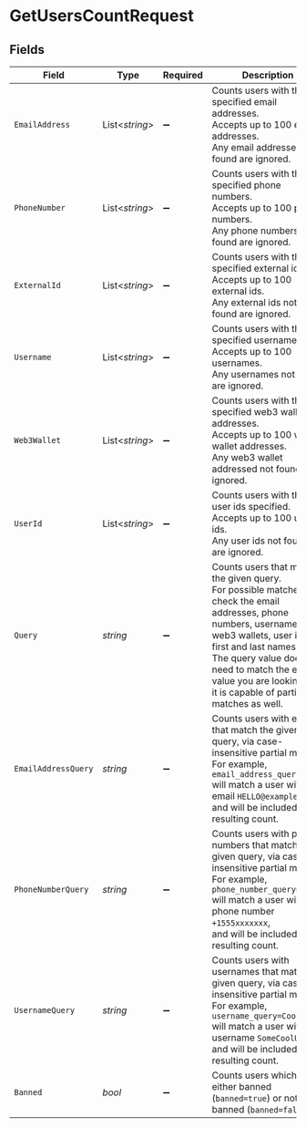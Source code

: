# GetUsersCountRequest


## Fields

| Field                                                                                                                                                                                                                                                                                     | Type                                                                                                                                                                                                                                                                                      | Required                                                                                                                                                                                                                                                                                  | Description                                                                                                                                                                                                                                                                               | Example                                                                                                                                                                                                                                                                                   |
| ----------------------------------------------------------------------------------------------------------------------------------------------------------------------------------------------------------------------------------------------------------------------------------------- | ----------------------------------------------------------------------------------------------------------------------------------------------------------------------------------------------------------------------------------------------------------------------------------------- | ----------------------------------------------------------------------------------------------------------------------------------------------------------------------------------------------------------------------------------------------------------------------------------------- | ----------------------------------------------------------------------------------------------------------------------------------------------------------------------------------------------------------------------------------------------------------------------------------------- | ----------------------------------------------------------------------------------------------------------------------------------------------------------------------------------------------------------------------------------------------------------------------------------------- |
| `EmailAddress`                                                                                                                                                                                                                                                                            | List<*string*>                                                                                                                                                                                                                                                                            | :heavy_minus_sign:                                                                                                                                                                                                                                                                        | Counts users with the specified email addresses.<br/>Accepts up to 100 email addresses.<br/>Any email addresses not found are ignored.                                                                                                                                                    | [<br/>"user@example.com"<br/>]                                                                                                                                                                                                                                                            |
| `PhoneNumber`                                                                                                                                                                                                                                                                             | List<*string*>                                                                                                                                                                                                                                                                            | :heavy_minus_sign:                                                                                                                                                                                                                                                                        | Counts users with the specified phone numbers.<br/>Accepts up to 100 phone numbers.<br/>Any phone numbers not found are ignored.                                                                                                                                                          | [<br/>"+1234567890"<br/>]                                                                                                                                                                                                                                                                 |
| `ExternalId`                                                                                                                                                                                                                                                                              | List<*string*>                                                                                                                                                                                                                                                                            | :heavy_minus_sign:                                                                                                                                                                                                                                                                        | Counts users with the specified external ids.<br/>Accepts up to 100 external ids.<br/>Any external ids not found are ignored.                                                                                                                                                             | [<br/>"external-id-123"<br/>]                                                                                                                                                                                                                                                             |
| `Username`                                                                                                                                                                                                                                                                                | List<*string*>                                                                                                                                                                                                                                                                            | :heavy_minus_sign:                                                                                                                                                                                                                                                                        | Counts users with the specified usernames.<br/>Accepts up to 100 usernames.<br/>Any usernames not found are ignored.                                                                                                                                                                      | [<br/>"username123"<br/>]                                                                                                                                                                                                                                                                 |
| `Web3Wallet`                                                                                                                                                                                                                                                                              | List<*string*>                                                                                                                                                                                                                                                                            | :heavy_minus_sign:                                                                                                                                                                                                                                                                        | Counts users with the specified web3 wallet addresses.<br/>Accepts up to 100 web3 wallet addresses.<br/>Any web3 wallet addressed not found are ignored.                                                                                                                                  | [<br/>"0x123456789abcdef"<br/>]                                                                                                                                                                                                                                                           |
| `UserId`                                                                                                                                                                                                                                                                                  | List<*string*>                                                                                                                                                                                                                                                                            | :heavy_minus_sign:                                                                                                                                                                                                                                                                        | Counts users with the user ids specified.<br/>Accepts up to 100 user ids.<br/>Any user ids not found are ignored.                                                                                                                                                                         | [<br/>"user-id-123"<br/>]                                                                                                                                                                                                                                                                 |
| `Query`                                                                                                                                                                                                                                                                                   | *string*                                                                                                                                                                                                                                                                                  | :heavy_minus_sign:                                                                                                                                                                                                                                                                        | Counts users that match the given query.<br/>For possible matches, we check the email addresses, phone numbers, usernames, web3 wallets, user ids, first and last names.<br/>The query value doesn't need to match the exact value you are looking for, it is capable of partial matches as well. | John Doe                                                                                                                                                                                                                                                                                  |
| `EmailAddressQuery`                                                                                                                                                                                                                                                                       | *string*                                                                                                                                                                                                                                                                                  | :heavy_minus_sign:                                                                                                                                                                                                                                                                        | Counts users with emails that match the given query, via case-insensitive partial match.<br/>For example, `email_address_query=ello` will match a user with the email `HELLO@example.com`,<br/>and will be included in the resulting count.                                               |                                                                                                                                                                                                                                                                                           |
| `PhoneNumberQuery`                                                                                                                                                                                                                                                                        | *string*                                                                                                                                                                                                                                                                                  | :heavy_minus_sign:                                                                                                                                                                                                                                                                        | Counts users with phone numbers that match the given query, via case-insensitive partial match.<br/>For example, `phone_number_query=555` will match a user with the phone number `+1555xxxxxxx`,<br/>and will be included in the resulting count.                                        |                                                                                                                                                                                                                                                                                           |
| `UsernameQuery`                                                                                                                                                                                                                                                                           | *string*                                                                                                                                                                                                                                                                                  | :heavy_minus_sign:                                                                                                                                                                                                                                                                        | Counts users with usernames that match the given query, via case-insensitive partial match.<br/>For example, `username_query=CoolUser` will match a user with the username `SomeCoolUser`,<br/>and will be included in the resulting count.                                               |                                                                                                                                                                                                                                                                                           |
| `Banned`                                                                                                                                                                                                                                                                                  | *bool*                                                                                                                                                                                                                                                                                    | :heavy_minus_sign:                                                                                                                                                                                                                                                                        | Counts users which are either banned (`banned=true`) or not banned (`banned=false`).                                                                                                                                                                                                      |                                                                                                                                                                                                                                                                                           |